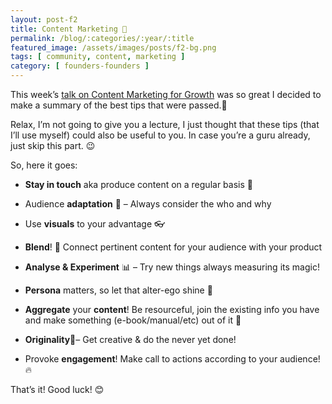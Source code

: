 ```yaml
---
layout: post-f2
title: Content Marketing 📢
permalink: /blog/:categories/:year/:title
featured_image: /assets/images/posts/f2-bg.png
tags: [ community, content, marketing ]
category: [ founders-founders ]
---
```


This week’s [talk on Content Marketing for Growth](https://www.facebook.com/foundersfounders/videos/1854162841513532/) was so great I decided to make a summary of the best tips that were passed.📝

Relax, I’m not going to give you a lecture, I just thought that these tips (that I’ll use myself) could also be useful to you. In case you’re a guru already, just skip this part. 😉

So, here it goes:

*  **Stay in touch** aka produce content on a regular basis 📅

*  Audience **adaptation** 👥 – Always consider the who and why

*  Use **visuals** to your advantage 👓

*  **Blend**! 🔁  Connect pertinent content for your audience with your product

*  **Analyse & Experiment** 📊 – Try new things always measuring its magic!

*  **Persona** matters, so let that alter-ego shine 👑

*  **Aggregate** your **content**! Be resourceful, join the existing info you have and make something (e-book/manual/etc) out of it 📒

*  **Originality**🤘– Get creative & do the never yet done!

*  Provoke **engagement**! Make call to actions according to your audience! 🔥

That’s it! Good luck! 😊